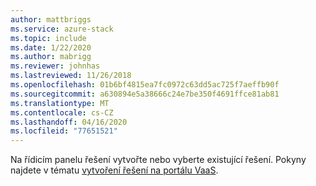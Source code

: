 ```yaml
---
author: mattbriggs
ms.service: azure-stack
ms.topic: include
ms.date: 1/22/2020
ms.author: mabrigg
ms.reviewer: johnhas
ms.lastreviewed: 11/26/2018
ms.openlocfilehash: 01b6bf4815ea7fc0972c63dd5ac725f7aeffb90f
ms.sourcegitcommit: a630894e5a38666c24e7be350f4691ffce81ab81
ms.translationtype: MT
ms.contentlocale: cs-CZ
ms.lasthandoff: 04/16/2020
ms.locfileid: "77651521"
---
```

Na řídicím panelu řešení vytvořte nebo vyberte existující řešení. Pokyny najdete v tématu [vytvoření řešení na portálu VaaS](../azure-stack-vaas-key-concepts.md#create-a-solution-in-the-azure-stack-hub-validation-portal).